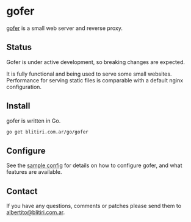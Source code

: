 
# gofer

[gofer](https://blitiri.com.ar/git/r/gofer) is a small web server and reverse
proxy.


## Status

Gofer is under active development, so breaking changes are expected.

It is fully functional and being used to serve some small websites.
Performance for serving static files is comparable with a default nginx
configuration.


## Install

gofer is written in Go.

```sh
go get blitiri.com.ar/go/gofer
```


## Configure

See the [sample config](etc/gofer.yaml) for details on how to configure gofer,
and what features are available.


## Contact

If you have any questions, comments or patches please send them to
albertito@blitiri.com.ar.

